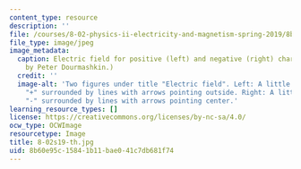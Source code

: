 ```yaml
---
content_type: resource
description: ''
file: /courses/8-02-physics-ii-electricity-and-magnetism-spring-2019/8b60e95c15841b11bae041c7db681f74_8-02s19-th.jpg
file_type: image/jpeg
image_metadata:
  caption: Electric field for positive (left) and negative (right) charges. (Image
    by Peter Dourmashkin.)
  credit: ''
  image-alt: 'Two figures under title "Electric field". Left: A little circle labeled
    "+" surrounded by lines with arrows pointing outside. Right: A little circle labeled
    "-" surrounded by lines with arrows pointing center.'
learning_resource_types: []
license: https://creativecommons.org/licenses/by-nc-sa/4.0/
ocw_type: OCWImage
resourcetype: Image
title: 8-02s19-th.jpg
uid: 8b60e95c-1584-1b11-bae0-41c7db681f74
---
```

